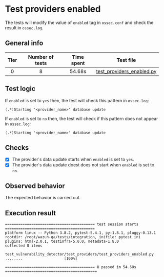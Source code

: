 # Test providers enabled

The tests will modify the value of `enabled` tag in `ossec.conf` and check the result in `ossec.log`.

## General info

|Tier | Number of tests | Time spent| Test file |
|:--:|:--:|:--:|:--:|
| 0 | 8 | 54.68s | [test_providers_enabled.py](../../test_providers/test_providers_enabled.py)|

## Test logic

If `enabled` is set to `yes` then, the test will check this pattern in `ossec.log`:

```
(.*)Starting '<provider_name>' database update
```

If `enabled` is set to `no` then, the test will check if this pattern does not appear in `ossec.log`:

```
(.*)Starting '<provider_name>' database update
```

## Checks

- [x] The provider's data update starts when `enabled` is set to `yes`.
- [x] The provider's data update doest does not start when `enabled` is set to `no`.

## Observed behavior

The expected behavior is carried out.

## Execution result

```
========================================= test session starts =========================================
platform linux -- Python 3.8.2, pytest-5.4.1, py-1.8.1, pluggy-0.13.1
rootdir: /root/wazuh-qa/tests/integration, inifile: pytest.ini
plugins: html-2.0.1, testinfra-5.0.0, metadata-1.8.0
collected 8 items

test_vulnerability_detector/test_providers/test_providers_enabled.py ........                   [100%]

========================================= 8 passed in 54.68s ==========================================
```
